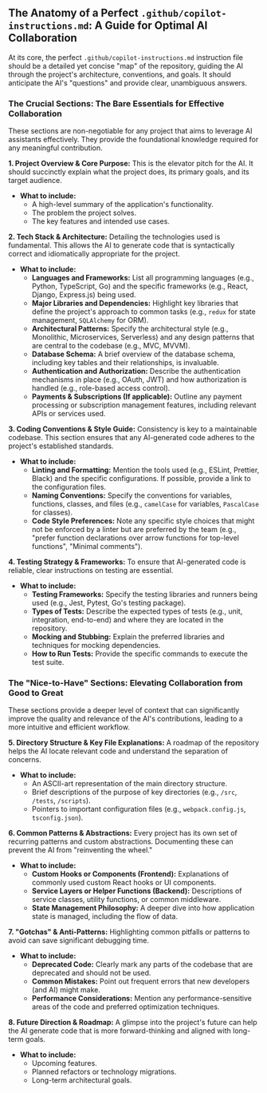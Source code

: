 ## The Anatomy of a Perfect `.github/copilot-instructions.md`: A Guide for Optimal AI Collaboration

At its core, the perfect `.github/copilot-instructions.md` instruction file should be a detailed yet concise "map" of the repository, guiding the AI through the project's architecture, conventions, and goals. It should anticipate the AI's "questions" and provide clear, unambiguous answers.

### The Crucial Sections: The Bare Essentials for Effective Collaboration

These sections are non-negotiable for any project that aims to leverage AI assistants effectively. They provide the foundational knowledge required for any meaningful contribution.

**1. Project Overview & Core Purpose:** This is the elevator pitch for the AI. It should succinctly explain what the project does, its primary goals, and its target audience.

* **What to include:**
    * A high-level summary of the application's functionality.
    * The problem the project solves.
    * The key features and intended use cases.

**2. Tech Stack & Architecture:** Detailing the technologies used is fundamental. This allows the AI to generate code that is syntactically correct and idiomatically appropriate for the project.

* **What to include:**
    * **Languages and Frameworks:** List all programming languages (e.g., Python, TypeScript, Go) and the specific frameworks (e.g., React, Django, Express.js) being used.
    * **Major Libraries and Dependencies:** Highlight key libraries that define the project's approach to common tasks (e.g., `redux` for state management, `SQLAlchemy` for ORM).
    * **Architectural Patterns:** Specify the architectural style (e.g., Monolithic, Microservices, Serverless) and any design patterns that are central to the codebase (e.g., MVC, MVVM).
    * **Database Schema:** A brief overview of the database schema, including key tables and their relationships, is invaluable.
    * **Authentication and Authorization:** Describe the authentication mechanisms in place (e.g., OAuth, JWT) and how authorization is handled (e.g., role-based access control).
    * **Payments & Subscriptions (If applicable):** Outline any payment processing or subscription management features, including relevant APIs or services used.

**3. Coding Conventions & Style Guide:** Consistency is key to a maintainable codebase. This section ensures that any AI-generated code adheres to the project's established standards.

* **What to include:**
    * **Linting and Formatting:** Mention the tools used (e.g., ESLint, Prettier, Black) and the specific configurations. If possible, provide a link to the configuration files.
    * **Naming Conventions:** Specify the conventions for variables, functions, classes, and files (e.g., `camelCase` for variables, `PascalCase` for classes).
    * **Code Style Preferences:** Note any specific style choices that might not be enforced by a linter but are preferred by the team (e.g., "prefer function declarations over arrow functions for top-level functions", "Minimal comments").

**4. Testing Strategy & Frameworks:** To ensure that AI-generated code is reliable, clear instructions on testing are essential.

* **What to include:**
    * **Testing Frameworks:** Specify the testing libraries and runners being used (e.g., Jest, Pytest, Go's testing package).
    * **Types of Tests:** Describe the expected types of tests (e.g., unit, integration, end-to-end) and where they are located in the repository.
    * **Mocking and Stubbing:** Explain the preferred libraries and techniques for mocking dependencies.
    * **How to Run Tests:** Provide the specific commands to execute the test suite.

### The "Nice-to-Have" Sections: Elevating Collaboration from Good to Great

These sections provide a deeper level of context that can significantly improve the quality and relevance of the AI's contributions, leading to a more intuitive and efficient workflow.

**5. Directory Structure & Key File Explanations:** A roadmap of the repository helps the AI locate relevant code and understand the separation of concerns.

* **What to include:**
    * An ASCII-art representation of the main directory structure.
    * Brief descriptions of the purpose of key directories (e.g., `/src`, `/tests`, `/scripts`).
    * Pointers to important configuration files (e.g., `webpack.config.js`, `tsconfig.json`).

**6. Common Patterns & Abstractions:** Every project has its own set of recurring patterns and custom abstractions. Documenting these can prevent the AI from "reinventing the wheel."

* **What to include:**
    * **Custom Hooks or Components (Frontend):** Explanations of commonly used custom React hooks or UI components.
    * **Service Layers or Helper Functions (Backend):** Descriptions of service classes, utility functions, or common middleware.
    * **State Management Philosophy:** A deeper dive into how application state is managed, including the flow of data.

**7. "Gotchas" & Anti-Patterns:** Highlighting common pitfalls or patterns to avoid can save significant debugging time.

* **What to include:**
    * **Deprecated Code:** Clearly mark any parts of the codebase that are deprecated and should not be used.
    * **Common Mistakes:** Point out frequent errors that new developers (and AI) might make.
    * **Performance Considerations:** Mention any performance-sensitive areas of the code and preferred optimization techniques.

**8. Future Direction & Roadmap:** A glimpse into the project's future can help the AI generate code that is more forward-thinking and aligned with long-term goals.

* **What to include:**
    * Upcoming features.
    * Planned refactors or technology migrations.
    * Long-term architectural goals.
